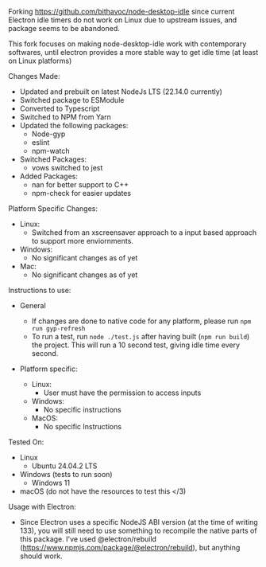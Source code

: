 Forking https://github.com/bithavoc/node-desktop-idle since current Electron idle timers do not work on Linux due to upstream issues, and package seems to be abandoned.

This fork focuses on making node-desktop-idle work with contemporary softwares, until electron provides a more stable way to get idle time (at least on Linux platforms)

Changes Made:
- Updated and prebuilt on latest NodeJs LTS (22.14.0 currently)
- Switched package to ESModule
- Converted to Typescript
- Switched to NPM from Yarn
- Updated the following packages:
    - Node-gyp
    - eslint
    - npm-watch
- Switched Packages:
    - vows switched to jest
- Added Packages:
    - nan for better support to C++
    - npm-check for easier updates

Platform Specific Changes:
- Linux:
    - Switched from an xscreensaver approach to a input based approach to support more enviornments.
- Windows:
    - No significant changes as of yet
- Mac:
    - No significant changes as of yet

Instructions to use:

- General
    - If changes are done to native code for any platform, please run `npm run gyp-refresh`
    - To run a test, run `node ./test.js` after having built (`npm run build`) the project. This will run a 10 second test, giving idle time every second.

- Platform specific:
    - Linux:
        - User must have the permission to access inputs
    - Windows:
        - No specific instructions
    - MacOS:
        - No specific Instructions

Tested On:

- Linux 
    - Ubuntu 24.04.2 LTS
- Windows (tests to run soon)
    - Windows 11
- macOS (do not have the resources to test this </3)

Usage with Electron:
- Since Electron uses a specific NodeJS ABI version (at the time of writing 133), you will still need to use something to recompile the native parts of this package. I've used @electron/rebuild (https://www.npmjs.com/package/@electron/rebuild), but anything should work.
